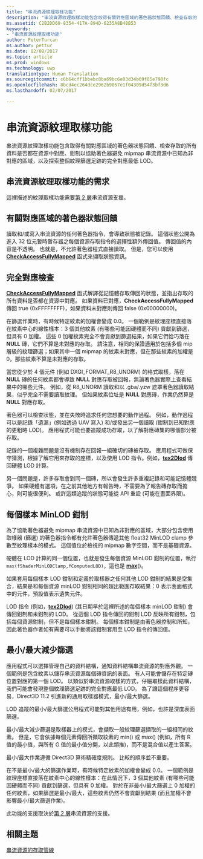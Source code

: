 ```yaml
---
title: "串流資源紋理取樣功能"
description: "串流資源紋理取樣功能包含取得有關對應區域的著色器狀態回饋、檢查存取的所有資料是否都在資源中對應、鉗制以協助著色器避免 mipmap 串流資源中已知為非對應的區域，以及探索整個紋理篩選足跡的完全對應最低 LOD。"
ms.assetid: C2B2DD69-8354-417A-894D-6235A8B48B53
keywords:
- "串流資源紋理取樣功能"
author: PeterTurcan
ms.author: pettur
ms.date: 02/08/2017
ms.topic: article
ms.prod: windows
ms.technology: uwp
translationtype: Human Translation
ms.sourcegitcommit: c6b64cff1bbebc8ba69bc6e03d34b69f85e798fc
ms.openlocfilehash: 8bcd4ec264dce2962b9057e1f04309d54f3bf3d6
ms.lasthandoff: 02/07/2017

---
```


# <a name="streaming-resources-texture-sampling-features"></a>串流資源紋理取樣功能


串流資源紋理取樣功能包含取得有關對應區域的著色器狀態回饋、檢查存取的所有資料是否都在資源中對應、鉗制以協助著色器避免 mipmap 串流資源中已知為非對應的區域，以及探索整個紋理篩選足跡的完全對應最低 LOD。

## <a name="span-idrequirementsofstreamingresourcestexturesamplingfeaturesspanspan-idrequirementsofstreamingresourcestexturesamplingfeaturesspanspan-idrequirementsofstreamingresourcestexturesamplingfeaturesspanrequirements-of-streaming-resources-texture-sampling-features"></a><span id="Requirements_of_streaming_resources_texture_sampling_features"></span><span id="requirements_of_streaming_resources_texture_sampling_features"></span><span id="REQUIREMENTS_OF_STREAMING_RESOURCES_TEXTURE_SAMPLING_FEATURES"></span>串流資源紋理取樣功能的需求


這裡描述的紋理取樣功能需要[第 2 層](tier-2.md)串流資源支援。

## <a name="span-idshaderstatusfeedbackaboutmappedareasspanspan-idshaderstatusfeedbackaboutmappedareasspanspan-idshaderstatusfeedbackaboutmappedareasspanshader-status-feedback-about-mapped-areas"></a><span id="Shader_status_feedback_about_mapped_areas"></span><span id="shader_status_feedback_about_mapped_areas"></span><span id="SHADER_STATUS_FEEDBACK_ABOUT_MAPPED_AREAS"></span>有關對應區域的著色器狀態回饋


讀取和/或寫入串流資源的任何著色器指令，會導致狀態被記錄。 這個狀態公開為進入 32 位元暫時暫存器之每個資源存取指令的選擇性額外傳回值。 傳回值的內容是不透明。 也就是，不允許著色器程式直接讀取。 但是，您可以使用[**CheckAccessFullyMapped**](https://msdn.microsoft.com/library/windows/desktop/dn292083) 函式來擷取狀態資訊。

## <a name="span-idfullymappedcheckspanspan-idfullymappedcheckspanspan-idfullymappedcheckspanfully-mapped-check"></a><span id="Fully_mapped_check"></span><span id="fully_mapped_check"></span><span id="FULLY_MAPPED_CHECK"></span>完全對應檢查


[**CheckAccessFullyMapped**](https://msdn.microsoft.com/library/windows/desktop/dn292083) 函式解譯從記憶體存取傳回的狀態，並指出存取的所有資料是否都在資源中對應。 如果資料已對應，**CheckAccessFullyMapped** 傳回 true (0xFFFFFFFF)，如果資料未對應則傳回 false (0x00000000)。

在篩選作業時，有時候特定紋素的加權會變成 0.0。 一個範例是紋理座標直接落在紋素中心的線性樣本：3 個其他紋素 (有哪些可能因硬體而不同) 貢獻到篩選，但具有 0 加權。 這些 0 加權紋素完全不會貢獻到篩選結果，如果它們恰巧落在 **NULL** 磚，它們不算是未對應的存取。 請注意，相同的保證適用於包括多個 mip 層級的紋理篩選；如果其中一個 mipmap 的紋素未對應，但在那些紋素的加權是 0，那些紋素不算是未對應的存取。

當您從少於 4 個元件 (例如 DXGI\_FORMAT\_R8\_UNORM) 的格式取樣，落在 **NULL** 磚的任何紋素都會導致 **NULL** 對應存取被回報，無論著色器實際上查看結果中的哪些元件。 例如，從 R8\_UNORM 讀取和以 .gba/.yzw 遮罩著色器讀取結果，似乎完全不需要讀取紋理。 但如果紋素位址是 **NULL** 對應磚，作業仍然算是 **NULL** 對應存取。

著色器可以檢查狀態，並在失敗時追求任何您想要的動作過程。 例如，動作過程可以是記錄「遺漏」(例如透過 UAV 寫入) 和/或發出另一個讀取 (鉗制到已知對應的更粗略 LOD)。 應用程式可能也要追蹤成功存取，以了解對應磚集的哪個部分被存取。

記錄的一個複雜問題是沒有機制存在回報一組確切的磚被存取。 應用程式可做保守猜測，根據了解它用來存取的座標，以及使用 LOD 指令。例如，[**tex2Dlod**](https://msdn.microsoft.com/library/windows/desktop/bb509680) 傳回硬體 LOD 計算。

另一個問題是，許多存取會到同一個磚，所以會發生許多重複記錄和可能記憶體競爭。 如果硬體有選項，在之前其他地方有報告時，不需要為了報告磚存取而擔心，則可能很便利。 或許這類追蹤的狀態可能從 API 重設 (可能在畫面界限)。

## <a name="span-idper-sampleminlodclampspanspan-idper-sampleminlodclampspanspan-idper-sampleminlodclampspanper-sample-minlod-clamp"></a><span id="Per-sample_MinLOD_clamp"></span><span id="per-sample_minlod_clamp"></span><span id="PER-SAMPLE_MINLOD_CLAMP"></span>每個樣本 MinLOD 鉗制


為了協助著色器避免 mipmap 串流資源中已知為非對應的區域，大部分包含使用取樣器 (篩選) 的著色器指令都有允許著色器傳遞其他 float32 MinLOD clamp 參數至紋理樣本的模式。 這個值位於檢視的 mipmap 數字空間，而不是基礎資源。

硬體在 LOD 計算的同一個位置，也就是發生每個資源 MinLOD 鉗制的位置，執行` max(fShaderMinLODClamp,fComputedLOD) `，這也是 [**max**](https://msdn.microsoft.com/library/windows/desktop/bb509624)()。

如果套用每個樣本 LOD 鉗制和定義於取樣器之任何其他 LOD 鉗制的結果是空集合，結果是和每個資源 minLOD 鉗制相同的超出範圍存取結果：0 表示表面格式中的元件，預設值表示遺失元件。

LOD 指令 (例如，[**tex2Dlod**](https://msdn.microsoft.com/library/windows/desktop/bb509680)) (其日期早於這裡所述的每個樣本 minLOD 鉗制) 會傳回鉗制和未鉗制的 LOD。 從這個 LOD 指令傳回的鉗制 LOD 反映所有鉗制，包括每個資源鉗制，但不是每個樣本鉗制。 每個樣本鉗制是由著色器控制和所知，因此著色器作者如有需要可以手動將該鉗制套用至 LOD 指令的傳回值。

## <a name="span-idminmaxreductionfilteringspanspan-idminmaxreductionfilteringspanspan-idminmaxreductionfilteringspanminmax-reduction-filtering"></a><span id="Min_Max_reduction_filtering"></span><span id="min_max_reduction_filtering"></span><span id="MIN_MAX_REDUCTION_FILTERING"></span>最小/最大減少篩選


應用程式可以選擇管理自己的資料結構，通知資料結構串流資源的對應外觀。 一個範例是包含紋素以儲存串流資源每個磚資訊的表面。 有人可能會儲存在特定磚位置對應的第一個 LOD。 以類似於串流資源取樣的方式，仔細取樣此資料結構，我們可能會發現整個紋理篩選足跡的完全對應最低 LOD。 為了讓這個程序更容易，Direct3D 11.2 引進新的通用取樣器模式，最小/最大篩選。

LOD 追蹤的最小/最大篩選公用程式可能對其他用途有用，例如，也許是深度表面篩選。

最小/最大減少篩選是取樣器上的模式，會擷取一般紋理篩選擷取的一組相同的紋素。 但是，它會依據每個元素傳回所擷取紋素的 min() 或 max() (例如，所有 R 值的最小值，與所有 G 值的最小值分開，以此類推)，而不是混合值以產生答案。

最小/最大作業遵循 Direct3D 算術精確度規則。 比較的順序並不重要。

在不是最小/最大的篩選作業時，有時候特定紋素的加權會變成 0.0。 一個範例是紋理座標直接落在紋素中心的線性樣本：在此情況下，3 個其他紋素 (有哪些可能因硬體而不同) 貢獻到篩選，但具有 0 加權。 對於在非最小/最大篩選上 0 加權的任何紋素，如果篩選是最小/最大，這些紋素仍然不會貢獻到結果 (而且加權不會影響最小/最大篩選作業)。

此功能的支援取決於[第 2 層](tier-2.md)串流資源的支援。

## <a name="span-idrelated-topicsspanrelated-topics"></a><span id="related-topics"></span>相關主題


[串流資源的存取管線](pipeline-access-to-streaming-resources.md)

 

 





